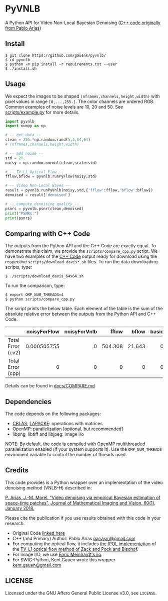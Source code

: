 PyVNLB 
=========================================
A Python API for Video Non-Local Bayesian Denoising ([C++ code originally from Pablo Arias](https://github.com/pariasm/vnlb))


Install
-------

```
$ git clone https://github.com/gauenk/pyvnlb/
$ cd pyvnlb
$ python -m pip install -r requirements.txt --user
$ ./install.sh
```

Usage
-----

We expect the images to be shaped `(nframes,channels,height,width)` with
pixel values in range `[0,...,255.]`. The color channels are ordered RGB. Common examples of noise levels are 10, 20 and 50. See [scripts/example.py](https://github.com/gauenk/pyvnlb/blob/master/scripts/example.py) for more details.

```python
import pyvnlb
import numpy as np

# -- get data --
clean = 255.*np.random.rand(5,3,64,64)
# (nframes,channels,height,width)

# -- add noise --
std = 20.
noisy = np.random.normal(clean,scale=std)

# -- TV-L1 Optical Flow --
fflow,bflow = pyvnlb.runPyFlow(noisy,std)

# -- Video Non-Local Bayes --
result = pyvnlb.runPyVnlb(noisy,std,{'fflow':fflow,'bflow':bflow})
denoised = result['denoised']

# -- compute denoising quality --
psnrs = pyvnlb.psnr(clean,denoised)
print("PSNRs:")
print(psnrs)

```

Comparing with C++ Code
---

The outputs from the Python API and the C++ Code are exactly equal. To demonstrate this claim, we provide the `scripts/compare_cpp.py` script. We have two examples of the [C++ Code](https://github.com/pariasm/vnlb) output ready for download using the respective `scripts/download_davis*.sh` files. To run the data downloading scripts, type:

```
$ ./scripts/download_davis_64x64.sh
```

To run the comparison, type:

```
$ export OMP_NUM_THREADS=4
$ python scripts/compare_cpp.py
```

The script prints the below table. Each element of the table is the sum of the absolute relative error between the outputs from the Python API and C++ Code.

|                   |   noisyForFlow |   noisyForVnlb |   fflow |   bflow |   basic |   denoised |
|:------------------|---------------:|---------------:|--------:|--------:|--------:|-----------:|
| Total Error (cv2) |    0.000505755 |              0 | 504.308 |  21.643 |       0 |          0 |
| Total Error (cpp) |    0           |              0 |   0     |   0     |       0 |          0 |


Details can be found in [docs/COMPARE.md](https://github.com/gauenk/pyvnlb/blob/master/docs/COMPARE.md)

Dependencies
--------

The code depends on the following packages:
* [CBLAS](http://www.netlib.org/blas/#_cblas), [LAPACKE](https://www.netlib.org/lapack/lapacke.html): operations with matrices
* OpenMP: parallelization [optional, but recommended]
* libpng, libtiff and libjpeg: image i/o

NOTE: By default, the code is compiled with OpenMP multithreaded
parallelization enabled (if your system supports it). Use the
`OMP_NUM_THREADS` enviroment variable to control the number of threads
used.

Credits
--------

This code provides is a Python wrapper over an implementation of the video denoising method (VNLB-H) described in:

[P. Arias, J.-M. Morel. "Video denoising via empirical Bayesian estimation of
space-time patches", Journal of Mathematical Imaging and Vision, 60(1),
January 2018.](https://link.springer.com/article/10.1007%2Fs10851-017-0742-4)


Please cite the publication if you use results obtained with this code in your research. 

* Original Code [linked here](https://github.com/pariasm/vnlb)
* C++ (and Primary) Author: Pablo Arias <pariasm@gmail.com>
* For computing the optical flow, it includes [the IPOL
implementation](http://www.ipol.im/pub/art/2013/26/) of
the [TV-L1 optical flow method of Zack and Pock and
Bischof](https://link.springer.com/chapter/10.1007/978-3-540-74936-3_22).
* For image I/O, we use [Enric Meinhardt's iio](https://github.com/mnhrdt/iio).
* For SWIG-Python, Kent Gauen wrote this wrapper <kent.gauen@gmail.com>


LICENSE
-------

Licensed under the GNU Affero General Public License v3.0, see `LICENSE`.
